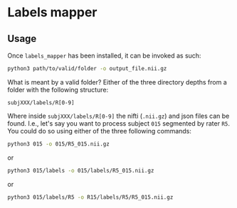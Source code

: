 # Labels mapper

## Usage

Once `labels_mapper` has been installed, it can be invoked as such:

```bash
python3 path/to/valid/folder -o output_file.nii.gz
```

What is meant by a valid folder? Either of the three directory depths from a folder with the following structure:

`subjXXX/labels/R[0-9]`

Where inside `subjXXX/labels/R[0-9]` the nifti (`.nii.gz`) and json files can be found. I.e., let's say you want to process subject `015` segmented by rater `R5`. You could do so using either of the three following commands:
```bash
python3 015 -o 015/R5_015.nii.gz
```
or
```bash
python3 015/labels -o 015/labels/R5_015.nii.gz
```
or
```bash
python3 015/labels/R5 -o R15/labels/R5/R5_015.nii.gz
```